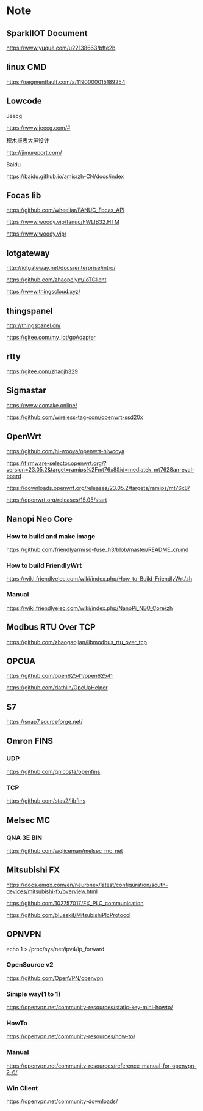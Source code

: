 # Note

## SparkIIOT Document
https://www.yuque.com/u22138663/bfte2b

## linux CMD
https://segmentfault.com/a/1190000015189254

## Lowcode
Jeecg

https://www.jeecg.com/#

积木报表大屏设计

http://jimureport.com/

Baidu 

https://baidu.github.io/amis/zh-CN/docs/index

## Focas lib
https://github.com/wheeliar/FANUC_Focas_API

https://www.woody.vip/fanuc/FWLIB32.HTM

https://www.woody.vip/

## Iotgateway
http://iotgateway.net/docs/enterprise/intro/

https://github.com/zhaopeiym/IoTClient

https://www.thingscloud.xyz/

## thingspanel
http://thingspanel.cn/

https://gitee.com/my_iot/goAdapter

## rtty
https://gitee.com/zhaojh329

## Sigmastar
https://www.comake.online/

https://github.com/wireless-tag-com/openwrt-ssd20x

## OpenWrt
https://github.com/hi-wooya/openwrt-hiwooya

https://firmware-selector.openwrt.org/?version=23.05.2&target=ramips%2Fmt76x8&id=mediatek_mt7628an-eval-board

https://downloads.openwrt.org/releases/23.05.2/targets/ramips/mt76x8/

https://openwrt.org/releases/15.05/start

## Nanopi Neo Core
### How to build and make image
https://github.com/friendlyarm/sd-fuse_h3/blob/master/README_cn.md
### How to build FriendlyWrt
https://wiki.friendlyelec.com/wiki/index.php/How_to_Build_FriendlyWrt/zh
### Manual
https://wiki.friendlyelec.com/wiki/index.php/NanoPi_NEO_Core/zh

## Modbus RTU Over TCP
https://github.com/zhaogaojian/libmodbus_rtu_over_tcp

## OPCUA
https://github.com/open62541/open62541

https://github.com/dathlin/OpcUaHelper

## S7
https://snap7.sourceforge.net/

## Omron FINS
### UDP
https://github.com/gnlcosta/openfins

### TCP
https://github.com/stas2/libfins

## Melsec MC
### QNA 3E BIN
https://github.com/wqliceman/melsec_mc_net

## Mitsubishi FX
https://docs.emqx.com/en/neuronex/latest/configuration/south-devices/mitsubishi-fx/overview.html

https://github.com/102757017/FX_PLC_communication

https://github.com/blueskit/MitsubishiPlcProtocol

## OPNVPN
echo 1 > /proc/sys/net/ipv4/ip_forward

### OpenSource v2
https://github.com/OpenVPN/openvpn

### Simple way(1 to 1)
https://openvpn.net/community-resources/static-key-mini-howto/

### HowTo
https://openvpn.net/community-resources/how-to/

### Manual
https://openvpn.net/community-resources/reference-manual-for-openvpn-2-6/


### Win Client
https://openvpn.net/community-downloads/




